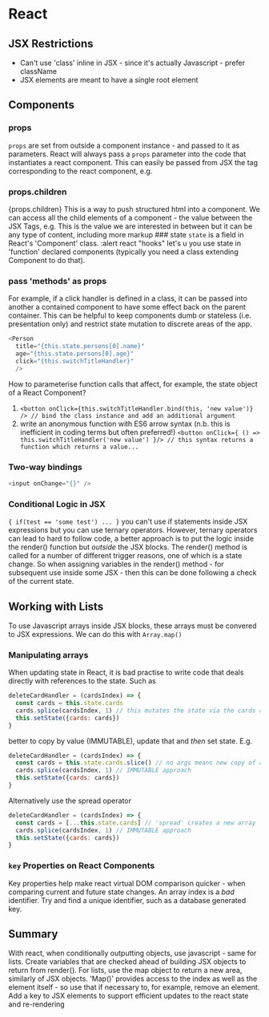 
# React
## JSX Restrictions
* Can't use 'class' inline in JSX - since it's actually Javascript - prefer className
* JSX elements are meant to have a single root element
## Components
### props
`props` are set from outside a component instance - and passed to it as parameters.
React will always pass a `props` parameter into the code that instantiates a react component.  This can easily be passed from JSX the tag corresponding to the react component, e.g. <NavigationCard title="Upload a Catch">  
### props.children
{props.children}
This is a way to push structured html into a component.   We can access all the child elements of a component - the value between the JSX Tags, e.g. <NavigationCard title="Upload a Catch">This is the value we are interested in between but it can be any type of content, including more markup</NavigationCard>
### state
`state` is a field in React's 'Component' class.
:alert react "hooks" let's u you use state in 'function' declared components (typically you need a class extending Component to do that).
### pass 'methods' as props
For example, if a click handler is defined in a class, it can be passed into another a contained component to have some effect back on the parent container.  This can be helpful to keep components dumb or stateless (i.e. presentation only) and restrict state mutation to discrete areas of the app.  
```javascript
<Person
  title="{this.state.persons[0].name}"
  age="{this.state.persons[0].age}"
  click="{this.switchTitleHandler}"
  />
```

How to parameterise function calls that affect, for example, the state object of a React Component?  
1. ```<button onClick={this.switchTitleHandler.bind(this, 'new value')} /> // bind the class instance and add an additional argument```     
1. write an anonymous function with ES6 arrow syntax (n.b. this is inefficient in coding terms but often preferred!) ```<button onClick={ () => this.switchTitleHandler('new value') }/> // this syntax returns a function which returns a value...```
### Two-way bindings
```javascript
<input onChange="{}" />
```

### Conditional Logic in JSX
`{ if(test == 'some test') ... }` you can't use if statements inside JSX expressions but you can use ternary operators.
However, ternary operators can lead to hard to follow code, a better approach is to put the logic inside the render() function but _outside_ the JSX blocks.  The render() method is called for a number of different trigger reasons, one of which is a state change.  So when assigning variables in the render() method - for subsequent use inside some JSX - then this can be done following a check of the current state.    

## Working with Lists
To use Javascript arrays inside JSX blocks, these arrays must be convered to JSX expressions.  We can do this with `Array.map()`

### Manipulating arrays
When updating state in React, it is bad practise to write code that deals directly with references to the state.  Such as
```javascript
deleteCardHandler = (cardsIndex) => {
  const cards = this.state.cards
  cards.splice(cardsIndex, 1) // this mutates the state via the cards ref
  this.setState({cards: cards})
}
```
better to copy by value (IMMUTABLE), update that and _then_ set state. E.g.

```javascript
deleteCardHandler = (cardsIndex) => {
  const cards = this.state.cards.slice() // no args means new copy of array
  cards.splice(cardsIndex, 1) // IMMUTABLE approach
  this.setState({cards: cards})
}
```
Alternatively use the spread operator

```javascript
deleteCardHandler = (cardsIndex) => {
  const cards = [...this.state.cards] // 'spread' creates a new array
  cards.splice(cardsIndex, 1) // IMMUTABLE approach
  this.setState({cards: cards})
}
```
### `key` Properties on React Components
Key properties help make react virtual DOM comparison quicker - when comparing current and future state changes.  An array index is a _bad_ identifier.  Try and find a unique identifier, such as a database generated key.

## Summary
With react, when conditionally outputting objects, use javascript - same for lists.  Create variables that are checked ahead of building JSX objects to return from render().  For lists, use the map object to return a new area, similarly of JSX objects.  'Map()' provides access to the index as well as the element itself - so use that if necessary to, for example, remove an element.  Add a key to JSX elements to support efficient updates to the react state and re-rendering   
